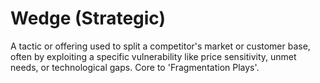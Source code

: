 # Wedge (Strategic)

A tactic or offering used to split a competitor's market or customer base, often by exploiting a specific vulnerability like price sensitivity, unmet needs, or technological gaps. Core to 'Fragmentation Plays'.

